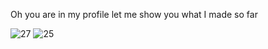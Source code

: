 Oh you are in my profile let me show you what I made so far

![27](https://user-images.githubusercontent.com/76410593/174468080-35715bfd-31a6-4f2b-bddc-e14eee31b746.gif)
![25](https://user-images.githubusercontent.com/76410593/174468083-5475d2d9-0250-425a-94a2-796ac941db03.gif)
